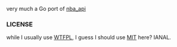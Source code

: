 very much a Go port of [nba_api](https://github.com/swar/nba_api)

### LICENSE

while I usually use [WTFPL](http://www.wtfpl.net/faq/), I guess I should use [MIT](LICENSE) here? IANAL.
